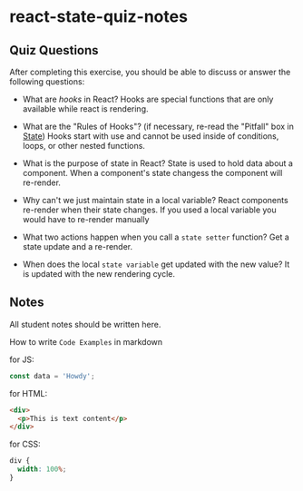 # react-state-quiz-notes

## Quiz Questions

After completing this exercise, you should be able to discuss or answer the following questions:

- What are _hooks_ in React?
  Hooks are special functions that are only available while react is rendering.

- What are the "Rules of Hooks"? (if necessary, re-read the "Pitfall" box in [State](https://react.dev/learn/state-a-components-memory))
  Hooks start with use and cannot be used inside of conditions, loops, or other nested functions.

- What is the purpose of state in React?
  State is used to hold data about a component. When a component's state changess the component will re-render.

- Why can't we just maintain state in a local variable?
  React components re-render when their state changes. If you used a local variable you would have to re-render manually

- What two actions happen when you call a `state setter` function?
  Get a state update and a re-render.

- When does the local `state variable` get updated with the new value?
  It is updated with the new rendering cycle.

## Notes

All student notes should be written here.

How to write `Code Examples` in markdown

for JS:

```javascript
const data = 'Howdy';
```

for HTML:

```html
<div>
  <p>This is text content</p>
</div>
```

for CSS:

```css
div {
  width: 100%;
}
```
